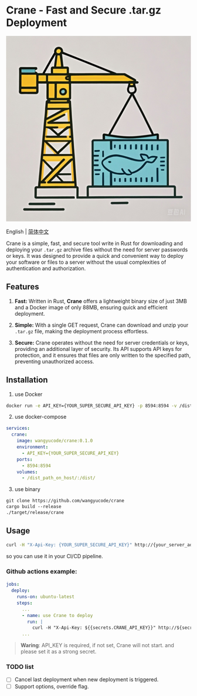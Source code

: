 # Crane - Fast and Secure .tar.gz Deployment

![Crane](logo.jpg)

English | [简体中文](README_Zh-CN.md)

Crane is a simple, fast, and secure tool write in Rust for downloading and deploying your `.tar.gz` archive files without the need for server passwords or keys. It was designed to provide a quick and convenient way to deploy your software or files to a server without the usual complexities of authentication and authorization.

## Features
1. **Fast:** Written in Rust, **Crane** offers a lightweight binary size of just 3MB and a Docker image of only 88MB, ensuring quick and efficient deployment.

2. **Simple:** With a single GET request, Crane can download and unzip your `.tar.gz` file, making the deployment process effortless.

3. **Secure:** Crane operates without the need for server credentials or keys, providing an additional layer of security. Its API supports API keys for protection, and it ensures that files are only written to the specified path, preventing unauthorized access.

## Installation

1. use Docker

```bash
docker run -e API_KEY={YOUR_SUPER_SECURE_API_KEY} -p 8594:8594 -v /dist_path_on_host/:/dist/ wangyucode/crane:0.1.0
```

2. use docker-compose

```yaml
services:
  crane:
    image: wangyucode/crane:0.1.0
    environment:
      - API_KEY={YOUR_SUPER_SECURE_API_KEY}
    ports:
      - 8594:8594
    volumes:
      - /dist_path_on_host/:/dist/
```

3. use binary
```
git clone https://github.com/wangyucode/crane
cargo build --release
./target/release/crane
```


## Usage

```bash
curl -H "X-Api-Key: {YOUR_SUPER_SECURE_API_KEY}" http://{your_server_address}:8594/?url=https://example.com/file.tar.gz
```

so you can use it in your CI/CD pipeline. 

### Github actions example:
```yaml
jobs:
  deploy:
    runs-on: ubuntu-latest
    steps:
      ...
      - name: use Crane to deploy
        run: |
          curl -H "X-Api-Key: ${{secrets.CRANE_API_KEY}}" http://${secrets.SERVER_ADDRESS}:8594/?url=https://github.com/your-repo/your-repo/releases/download/v1.0.0/dist.tar.gz
      ...
```

> **Waring**: API_KEY is required, if not set, Crane will not start. and please set it as a strong secret.

### TODO list

- [ ] Cancel last deployment when new deployment is triggered.
- [ ] Support options, override flag.
